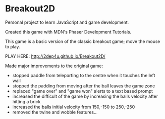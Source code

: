 # Breakout2D
Personal project to learn JavaScript and game development.

Created this game with MDN's Phaser Development Tutorials.

This game is a basic version of the classic breakout game; move the mouse to play.

PLAY HERE: http://2dep4u.github.io/Breakout2D/


Made major improvements to the original game:
<ul>
  <li>stopped paddle from teleporting to the centre when it touches the left wall
  <li>stopped the padding from moving after the ball leaves the game zone
  <li>replaced "game over" and "game won" alerts to a text based prompt
  <li>increased the difficult of the game by increasing the balls velocity after hitting a brick
  <li>increased the balls initial velocity from 150,-150 to 250,-250
  <li>removed the twine and wobble features... 
</ul>
